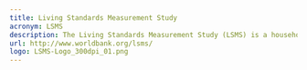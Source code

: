 ```yaml
---
title: Living Standards Measurement Study
acronym: LSMS
description: The Living Standards Measurement Study (LSMS) is a household survey program focused on generating high-quality data, improving survey methods, and building capacity. The goal of the LSMS is to facilitate the use of household survey data for evidence-based policymaking.
url: http://www.worldbank.org/lsms/
logo: LSMS-Logo_300dpi_01.png
---
```

